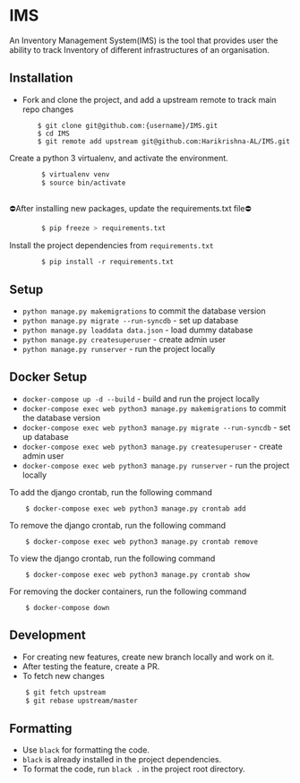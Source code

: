 
# IMS

An Inventory Management System(IMS) is the tool that provides user the ability to track Inventory of different infrastructures of an organisation.


## Installation

- Fork and clone the project,  and add a upstream remote to track main repo changes
 ```
        $ git clone git@github.com:{username}/IMS.git
        $ cd IMS
        $ git remote add upstream git@github.com:Harikrishna-AL/IMS.git
```

Create a python 3 virtualenv, and activate the environment.
```bash
        $ virtualenv venv
        $ source bin/activate
        
```

⛔️After installing new packages, update the requirements.txt file⛔️
```bash
        $ pip freeze > requirements.txt
```

Install the project dependencies from `requirements.txt`
```
        $ pip install -r requirements.txt
```

## Setup

* `python manage.py makemigrations` to commit the database version
* `python manage.py migrate --run-syncdb` - set up database
* `python manage.py loaddata data.json` - load dummy database
* `python manage.py createsuperuser` - create admin user
* `python manage.py runserver`  - run the project locally

## Docker Setup

* `docker-compose up -d --build` - build and run the project locally
* `docker-compose exec web python3 manage.py makemigrations` to commit the database version
* `docker-compose exec web python3 manage.py migrate --run-syncdb` - set up database
* `docker-compose exec web python3 manage.py createsuperuser` - create admin user
* `docker-compose exec web python3 manage.py runserver`  - run the project locally

To add the django crontab, run the following command
```
    $ docker-compose exec web python3 manage.py crontab add
```
To remove the django crontab, run the following command
```
    $ docker-compose exec web python3 manage.py crontab remove
```
To view the django crontab, run the following command
```
    $ docker-compose exec web python3 manage.py crontab show
```

For removing the docker containers, run the following command
```
    $ docker-compose down
```


## Development

- For creating new features, create new branch locally and work on it.
- After testing the feature, create a PR.
- To fetch new changes

```bash
    $ git fetch upstream
    $ git rebase upstream/master
```

## Formatting

- Use `black` for formatting the code.
- `black` is already installed in the project dependencies.
- To format the code, run `black .` in the project root directory.



